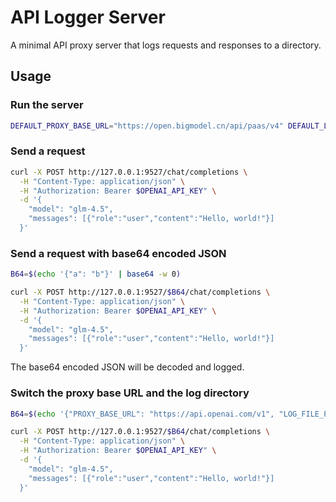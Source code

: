 # API Logger Server

A minimal API proxy server that logs requests and responses to a directory.

## Usage

### Run the server

```bash
DEFAULT_PROXY_BASE_URL="https://open.bigmodel.cn/api/paas/v4" DEFAULT_LOG_DIR="./logs" uvicorn api_logger_server:app --reload --port 9527
```

### Send a request

```bash
curl -X POST http://127.0.0.1:9527/chat/completions \
  -H "Content-Type: application/json" \
  -H "Authorization: Bearer $OPENAI_API_KEY" \
  -d '{
    "model": "glm-4.5",
    "messages": [{"role":"user","content":"Hello, world!"}]
  }'
```

### Send a request with base64 encoded JSON

```bash
B64=$(echo '{"a": "b"}' | base64 -w 0)

curl -X POST http://127.0.0.1:9527/$B64/chat/completions \
  -H "Content-Type: application/json" \
  -H "Authorization: Bearer $OPENAI_API_KEY" \
  -d '{
    "model": "glm-4.5",
    "messages": [{"role":"user","content":"Hello, world!"}]
  }'
```

The base64 encoded JSON will be decoded and logged.

### Switch the proxy base URL and the log directory

```bash
B64=$(echo '{"PROXY_BASE_URL": "https://api.openai.com/v1", "LOG_FILE_PATH": "./logs_openai/a.json"}' | base64 -w 0)

curl -X POST http://127.0.0.1:9527/$B64/chat/completions \
  -H "Content-Type: application/json" \
  -H "Authorization: Bearer $OPENAI_API_KEY" \
  -d '{
    "model": "glm-4.5",
    "messages": [{"role":"user","content":"Hello, world!"}]
  }'
```
